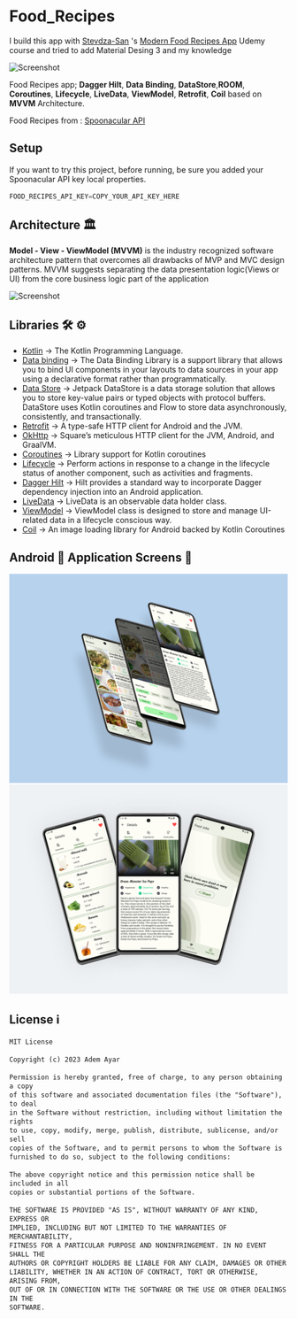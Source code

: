 # Food_Recipes

I build this app with [Stevdza-San](https://github.com/stevdza-san) 's [Modern Food Recipes App](https://www.udemy.com/course/modern-food-recipes-app-android-development-with-kotlin/) Udemy course and tried to add Material Desing 3 and my knowledge

![Screenshot](https://redwerk.com/wp-content/uploads/2019/11/cover_Kotlin.png)

Food Recipes app; **Dagger Hilt**, **Data Binding**, **DataStore**,**ROOM**, **Coroutines**, **Lifecycle**, **LiveData**, **ViewModel**, **Retrofit**, **Coil** based on **MVVM** Architecture.

Food Recipes from : [Spoonacular API](https://spoonacular.com/food-api)

## Setup

If you want to try this project, before running, be sure you added your Spoonacular API key local properties.

```js
FOOD_RECIPES_API_KEY=COPY_YOUR_API_KEY_HERE
```


## Architecture 🏛

**Model - View - ViewModel (MVVM)** is the industry recognized software architecture pattern that overcomes all drawbacks of MVP and MVC design patterns. MVVM suggests separating the data presentation logic(Views or UI) from the core business logic part of the application

![Screenshot](https://androidwave.com/wp-content/uploads/2019/05/mvvm-architecture-app-in-android.png)


## Libraries 🛠 ⚙️
- [Kotlin](https://github.com/JetBrains/kotlin) -> The Kotlin Programming Language.
- [Data binding](https://developer.android.com/topic/libraries/data-binding) -> The Data Binding Library is a support library that allows you to bind UI components in your layouts to data sources in your app using a declarative format rather than programmatically.
- [Data Store](https://developer.android.com/topic/libraries/architecture/datastore) -> Jetpack DataStore is a data storage solution that allows you to store key-value pairs or typed objects with protocol buffers. DataStore uses Kotlin coroutines and Flow to store data asynchronously, consistently, and transactionally.
- [Retrofit](https://github.com/square/retrofit) -> A type-safe HTTP client for Android and the JVM.
- [OkHttp](https://github.com/square/okhttp) -> Square’s meticulous HTTP client for the JVM, Android, and GraalVM.
- [Coroutines](https://github.com/Kotlin/kotlinx.coroutines) -> Library support for Kotlin coroutines
- [Lifecycle](https://developer.android.com/jetpack/androidx/releases/lifecycle) -> Perform actions in response to a change in the lifecycle status of another component, such as activities and fragments.
- [Dagger Hilt](https://developer.android.com/training/dependency-injection/hilt-android) -> Hilt provides a standard way to incorporate Dagger dependency injection into an Android application.
- [LiveData](https://developer.android.com/topic/libraries/architecture/livedata) -> LiveData is an observable data holder class.
- [ViewModel](https://developer.android.com/topic/libraries/architecture/viewmodel) -> ViewModel class is designed to store and manage UI-related data in a lifecycle conscious way.
- [Coil](https://coil-kt.github.io/coil/) -> An image loading library for Android backed by Kotlin Coroutines

## Android 📱 Application Screens 📸

<img src="https://raw.githubusercontent.com/AAyar94/Food_Recipes/master/screenshots/Mockup1.png" />
<img src="https://raw.githubusercontent.com/AAyar94/Food_Recipes/master/screenshots/Mockup2.png" />

## License ℹ️
```
MIT License

Copyright (c) 2023 Adem Ayar

Permission is hereby granted, free of charge, to any person obtaining a copy
of this software and associated documentation files (the "Software"), to deal
in the Software without restriction, including without limitation the rights
to use, copy, modify, merge, publish, distribute, sublicense, and/or sell
copies of the Software, and to permit persons to whom the Software is
furnished to do so, subject to the following conditions:

The above copyright notice and this permission notice shall be included in all
copies or substantial portions of the Software.

THE SOFTWARE IS PROVIDED "AS IS", WITHOUT WARRANTY OF ANY KIND, EXPRESS OR
IMPLIED, INCLUDING BUT NOT LIMITED TO THE WARRANTIES OF MERCHANTABILITY,
FITNESS FOR A PARTICULAR PURPOSE AND NONINFRINGEMENT. IN NO EVENT SHALL THE
AUTHORS OR COPYRIGHT HOLDERS BE LIABLE FOR ANY CLAIM, DAMAGES OR OTHER
LIABILITY, WHETHER IN AN ACTION OF CONTRACT, TORT OR OTHERWISE, ARISING FROM,
OUT OF OR IN CONNECTION WITH THE SOFTWARE OR THE USE OR OTHER DEALINGS IN THE
SOFTWARE.
```
